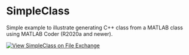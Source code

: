 # SimpleClass
Simple example to illustrate generating C++ class from a MATLAB class using MATLAB Coder (R2020a and newer).

[![View SimpleClass on File Exchange](https://www.mathworks.com/matlabcentral/images/matlab-file-exchange.svg)](https://www.mathworks.com/matlabcentral/fileexchange/77260-simpleclass)
